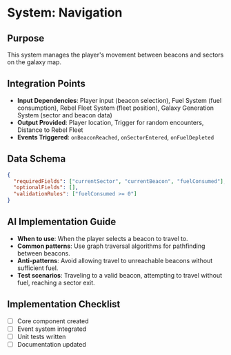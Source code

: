 # System: Navigation
## Purpose
This system manages the player's movement between beacons and sectors on the galaxy map.

## Integration Points
- **Input Dependencies**: Player input (beacon selection), Fuel System (fuel consumption), Rebel Fleet System (fleet position), Galaxy Generation System (sector and beacon data)
- **Output Provided**: Player location, Trigger for random encounters, Distance to Rebel Fleet
- **Events Triggered**: `onBeaconReached`, `onSectorEntered`, `onFuelDepleted`

## Data Schema
```json
{
  "requiredFields": ["currentSector", "currentBeacon", "fuelConsumed"],
  "optionalFields": [],
  "validationRules": ["fuelConsumed >= 0"]
}
```

## AI Implementation Guide
- **When to use**: When the player selects a beacon to travel to.
- **Common patterns**: Use graph traversal algorithms for pathfinding between beacons.
- **Anti-patterns**: Avoid allowing travel to unreachable beacons without sufficient fuel.
- **Test scenarios**:  Traveling to a valid beacon, attempting to travel without fuel, reaching a sector exit.

## Implementation Checklist
- [ ] Core component created
- [ ] Event system integrated
- [ ] Unit tests written
- [ ] Documentation updated